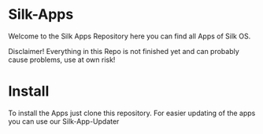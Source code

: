 # Silk-Apps
Welcome to the Silk Apps Repository here you can find all Apps of Silk OS.

Disclaimer! Everything in this Repo is not finished yet and can probably cause problems, use at own risk!

# Install
To install the Apps just clone this repository.
For easier updating of the apps you can use our Silk-App-Updater
